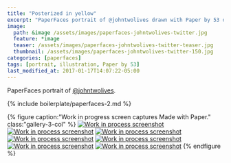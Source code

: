 ```yaml
---
title: "Posterized in yellow"
excerpt: "PaperFaces portrait of @johntwolives drawn with Paper by 53 on an iPad."
image: 
  path: &image /assets/images/paperfaces-johntwolives-twitter.jpg 
  feature: *image
  teaser: /assets/images/paperfaces-johntwolives-twitter-teaser.jpg
  thumbnail: /assets/images/paperfaces-johntwolives-twitter-150.jpg
categories: [paperfaces]
tags: [portrait, illustration, Paper by 53]
last_modified_at: 2017-01-17T14:07:22-05:00
---
```


PaperFaces portrait of [@johntwolives](https://twitter.com/johntwolives).

{% include boilerplate/paperfaces-2.md %}

{% figure caption:"Work in progress screen captures Made with Paper." class:"gallery-3-col" %}
[![Work in process screenshot](/assets/images/paperfaces-johntwolives-process-1-600.jpg)](/assets/images/paperfaces-johntwolives-process-1-lg.jpg)
[![Work in process screenshot](/assets/images/paperfaces-johntwolives-process-2-600.jpg)](/assets/images/paperfaces-johntwolives-process-2-lg.jpg)
[![Work in process screenshot](/assets/images/paperfaces-johntwolives-process-3-600.jpg)](/assets/images/paperfaces-johntwolives-process-3-lg.jpg)
[![Work in process screenshot](/assets/images/paperfaces-johntwolives-process-4-600.jpg)](/assets/images/paperfaces-johntwolives-process-4-lg.jpg)
[![Work in process screenshot](/assets/images/paperfaces-johntwolives-process-5-600.jpg)](/assets/images/paperfaces-johntwolives-process-5-lg.jpg)
[![Work in process screenshot](/assets/images/paperfaces-johntwolives-process-6-600.jpg)](/assets/images/paperfaces-johntwolives-process-6-lg.jpg)
[![Work in process screenshot](/assets/images/paperfaces-johntwolives-process-7-600.jpg)](/assets/images/paperfaces-johntwolives-process-7-lg.jpg)
{% endfigure %}

